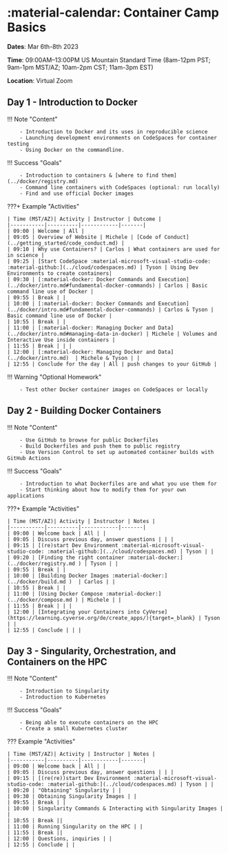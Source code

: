 # :material-calendar: Container Camp Basics

**Dates**: Mar 6th-8th 2023

**Time**: 09:00AM–13:00PM  US Mountain Standard Time (8am-12pm PST; 9am-1pm MST/AZ; 10am-2pm CST; 11am-3pm EST)

**Location**: Virtual Zoom

## Day 1 - Introduction to Docker

!!! Note "Content"

        - Introduction to Docker and its uses in reproducible science 
        - Launching development environments on CodeSpaces for container testing
        - Using Docker on the commandline.

!!! Success "Goals"

        - Introduction to containers & [where to find them](../docker/registry.md)
        - Command line containers with CodeSpaces (optional: run locally)
        - Find and use official Docker images

???+ Example "Activities"

    | Time (MST/AZ)| Activity | Instructor | Outcome | 
    |-----------|----------|------------|-------|
    | 09:00 | Welcome | All |
    | 09:05 | Overview of Website | Michele | [Code of Conduct](../getting_started/code_conduct.md) |
    | 09:10 | Why use Containers? | Carlos | What containers are used for in science |
    | 09:25 | [Start CodeSpace :material-microsoft-visual-studio-code: :material-github:](../cloud/codespaces.md) | Tyson | Using Dev Environments to create containers|
    | 09:30 | [:material-docker: Docker Commands and Execution](../docker/intro.md#fundamental-docker-commands) | Carlos | Basic command line use of Docker |
    | 09:55 | Break | |
    | 10:00 | [:material-docker: Docker Commands and Execution](../docker/intro.md#fundamental-docker-commands) | Carlos & Tyson | Basic command line use of Docker | 
    | 10:55 | Break | |
    | 11:00 | [:material-docker: Managing Docker and Data](../docker/intro.md#managing-data-in-docker) | Michele | Volumes and Interactive Use inside containers | 
    | 11:55 | Break | | |
    | 12:00 | [:material-docker: Managing Docker and Data](../docker/intro.md)  | Michele & Tyson | | 
    | 12:55 | Conclude for the day | All | push changes to your GitHub |

!!! Warning "Optional Homework"

        - Test other Docker container images on CodeSpaces or locally

## Day 2 - Building Docker Containers

!!! Note "Content"

        - Use GitHub to browse for public Dockerfiles
        - Build Dockerfiles and push them to public registry
        - Use Version Control to set up automated container builds with GitHub Actions

!!! Success "Goals"

        - Introduction to what Dockerfiles are and what you use them for
        - Start thinking about how to modify them for your own applications

???+ Example "Activities"

    | Time (MST/AZ)| Activity | Instructor | Notes | 
    |-----------|----------|------------|-------|
    | 09:00 | Welcome back | All | |
    | 09:05 | Discuss previous day, answer questions | | |
    | 09:15 | [(re)start Dev Environment :material-microsoft-visual-studio-code: :material-github:](../cloud/codespaces.md) | Tyson | |
    | 09:20 | [Finding the right container :material-docker:](../docker/registry.md ) | Tyson | |
    | 09:55 | Break | |
    | 10:00 | [Building Docker Images :material-docker:](../docker/build.md )  | Carlos | |
    | 10:55 | Break | |
    | 11:00 | [Using Docker Compose :material-docker:](../docker/compose.md ) | Michele | | 
    | 11:55 | Break | | |
    | 12:00 | [Integrating your Containers into CyVerse](https://learning.cyverse.org/de/create_apps/){target=_blank} | Tyson | | 
    | 12:55 | Conclude | | |

## Day 3 - Singularity, Orchestration, and Containers on the HPC

!!! Note "Content"

        - Introduction to Singularity
        - Introduction to Kubernetes

!!! Success "Goals"

        - Being able to execute containers on the HPC
        - Create a small Kubernetes cluster

??? Example "Activities"

    | Time (MST/AZ)| Activity | Instructor | Notes | 
    |-----------|----------|------------|-------|
    | 09:00 | Welcome back | All | |
    | 09:05 | Discuss previous day, answer questions | | |
    | 09:15 | [(re(re))start Dev Environment :material-microsoft-visual-studio-code: :material-github:](../cloud/codespaces.md) | Tyson | |
    | 09:20 | "Obtaining" Singularity | |
    | 09:30 | Obtaining Singularity Images | |
    | 09:55 | Break | |
    | 10:00 | Singularity Commands & Interacting with Singularity Images | |
    | 10:55 | Break ||
    | 11:00 | Running Singularity on the HPC | |
    | 11:55 | Break ||
    | 12:00 | Questions, inquiries | |
    | 12:55 | Conclude | |